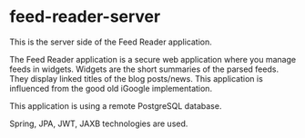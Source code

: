 # feed-reader-server

This is the server side of the Feed Reader application. 

The Feed Reader application is a secure web application where you manage feeds in widgets. Widgets are the short summaries of the parsed feeds. They display linked titles of the blog posts/news. This application is influenced from the good old iGoogle implementation.

This application is using a remote PostgreSQL database.

Spring, JPA, JWT, JAXB technologies are used.
